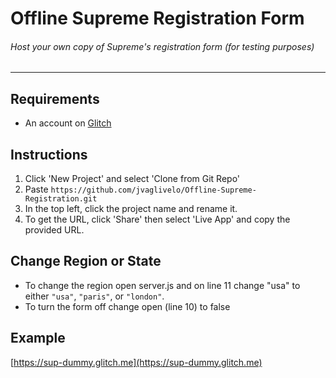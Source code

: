 # Offline Supreme Registration Form
###### Host your own copy of Supreme's registration form (for testing purposes)

---

## Requirements
* An account on [Glitch](https://glitch.com)

## Instructions

1. Click 'New Project' and select 'Clone from Git Repo'
2. Paste ```https://github.com/jvaglivelo/Offline-Supreme-Registration.git```
3. In the top left, click the project name and rename it.
4. To get the URL, click 'Share' then select 'Live App' and copy the provided URL.

## Change Region or State
* To change the region open server.js and on line 11 change "usa" to either ```"usa"```, ```"paris"```, or ```"london"```.
* To turn the form off change open (line 10) to false

## Example

[https://sup-dummy.glitch.me](https://sup-dummy.glitch.me)
